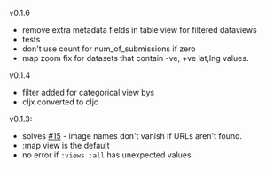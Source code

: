v0.1.6
 * remove extra metadata fields in table view for filtered dataviews
 * tests
 * don't use count for num_of_submissions if zero
 * map zoom fix for datasets that contain -ve, +ve lat,lng values.

v0.1.4
 * filter added for categorical view bys
 * cljx converted to cljc

v0.1.3:
 * solves [#15](https://github.com/onaio/hatti/issues/15) - image names don't vanish if URLs aren't found.
 * :map view is the default
 * no error if `:views :all` has unexpected values
